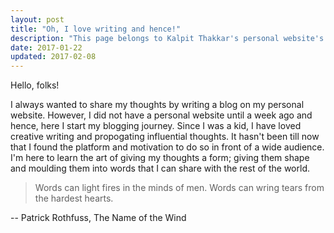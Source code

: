 ```yaml
---
layout: post
title: "Oh, I love writing and hence!"
description: "This page belongs to Kalpit Thakkar's personal website's blog. This blog post talks about Kalpit Thakkar's love for writing and expressing his thoughts. Kalpit Thakkar has always loved to present ideas concisely -- to keep them short and sweet."
date: 2017-01-22
updated: 2017-02-08
---
```


<p class="post-content google-fonts-3"> Hello, folks! </p>
<p class="post-content google-fonts-3"> I always wanted to share my thoughts by writing a blog on my personal website. However, I did not have a personal website until a week ago and hence, here I start my blogging journey. Since I was a kid, I have loved creative writing and propogating influential thoughts. It hasn't been till now that I found the platform and motivation to do so in front of a wide audience. I'm here to learn the art of giving my thoughts a form; giving them shape and moulding them into words that I can share with the rest of the world. </p>

<blockquote class="content-quote align-c"> Words can light fires in the minds of men. Words can wring tears from the hardest hearts. </blockquote>
<p class="credits-item align-r"> -- Patrick Rothfuss, The Name of the Wind </p>